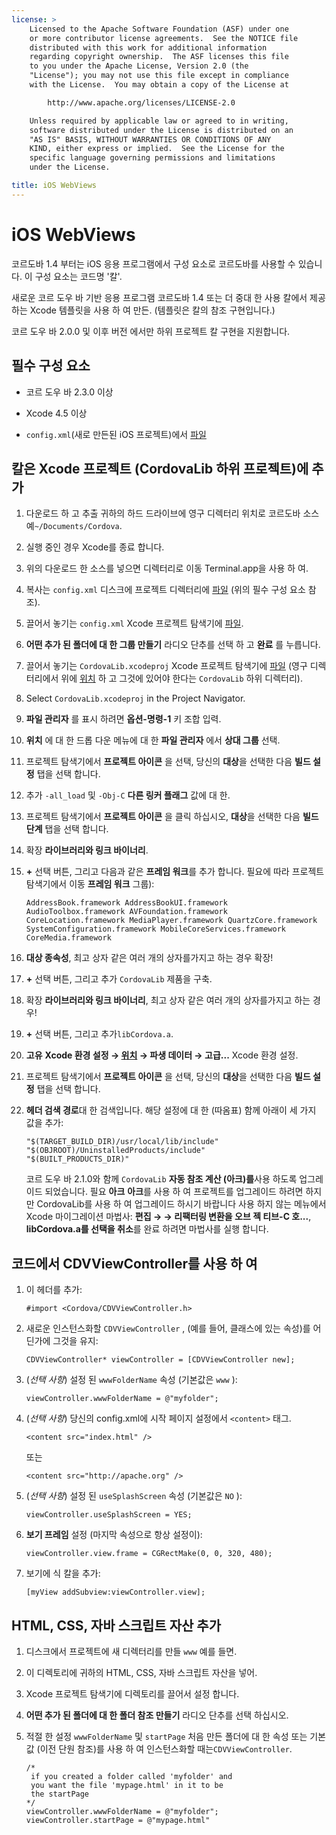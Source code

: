 ```yaml
---
license: >
    Licensed to the Apache Software Foundation (ASF) under one
    or more contributor license agreements.  See the NOTICE file
    distributed with this work for additional information
    regarding copyright ownership.  The ASF licenses this file
    to you under the Apache License, Version 2.0 (the
    "License"); you may not use this file except in compliance
    with the License.  You may obtain a copy of the License at

        http://www.apache.org/licenses/LICENSE-2.0

    Unless required by applicable law or agreed to in writing,
    software distributed under the License is distributed on an
    "AS IS" BASIS, WITHOUT WARRANTIES OR CONDITIONS OF ANY
    KIND, either express or implied.  See the License for the
    specific language governing permissions and limitations
    under the License.

title: iOS WebViews
---
```


# iOS WebViews

코르도바 1.4 부터는 iOS 응용 프로그램에서 구성 요소로 코르도바를 사용할 수 있습니다. 이 구성 요소는 코드명 '칼'.

새로운 코르 도우 바 기반 응용 프로그램 코르도바 1.4 또는 더 중대 한 사용 칼에서 제공 하는 Xcode 템플릿을 사용 하 여 만든. (템플릿은 칼의 참조 구현입니다.)

코르 도우 바 2.0.0 및 이후 버전 에서만 하위 프로젝트 칼 구현을 지원합니다.

## 필수 구성 요소

*   코르 도우 바 2.3.0 이상

*   Xcode 4.5 이상

*   `config.xml`(새로 만든된 iOS 프로젝트)에서 [파일](../../../cordova/file/fileobj/fileobj.html)

## 칼은 Xcode 프로젝트 (CordovaLib 하위 프로젝트)에 추가

1.  다운로드 하 고 추출 귀하의 하드 드라이브에 영구 디렉터리 위치로 코르도바 소스 예`~/Documents/Cordova`.

2.  실행 중인 경우 Xcode를 종료 합니다.

3.  위의 다운로드 한 소스를 넣으면 디렉터리로 이동 Terminal.app을 사용 하 여.

4.  복사는 `config.xml` 디스크에 프로젝트 디렉터리에 [파일](../../../cordova/file/fileobj/fileobj.html) (위의 필수 구성 요소 참조).

5.  끌어서 놓기는 `config.xml` Xcode 프로젝트 탐색기에 [파일](../../../cordova/file/fileobj/fileobj.html).

6.  **어떤 추가 된 폴더에 대 한 그룹 만들기** 라디오 단추를 선택 하 고 **완료** 를 누릅니다.

7.  끌어서 놓기는 `CordovaLib.xcodeproj` Xcode 프로젝트 탐색기에 [파일](../../../cordova/file/fileobj/fileobj.html) (영구 디렉터리에서 위에 [위치](../../../cordova/geolocation/Position/position.html) 하 고 그것에 있어야 한다는 `CordovaLib` 하위 디렉터리).

8.  Select `CordovaLib.xcodeproj` in the Project Navigator.

9.  **파일 관리자** 를 표시 하려면 **옵션-명령-1** 키 조합 입력.

10. **위치** 에 대 한 드롭 다운 메뉴에 대 한 **파일 관리자** 에서 **상대 그룹** 선택.

11. 프로젝트 탐색기에서 **프로젝트 아이콘** 을 선택, 당신의 **대상**을 선택한 다음 **빌드 설정** 탭을 선택 합니다.

12. 추가 `-all_load` 및 `-Obj-C` **다른 링커 플래그** 값에 대 한.

13. 프로젝트 탐색기에서 **프로젝트 아이콘** 을 클릭 하십시오, **대상**을 선택한 다음 **빌드 단계** 탭을 선택 합니다.

14. 확장 **라이브러리와 링크 바이너리**.

15. **+** 선택 버튼, 그리고 다음과 같은 **프레임 워크**를 추가 합니다. 필요에 따라 프로젝트 탐색기에서 이동 **프레임 워크** 그룹):
    
        AddressBook.framework AddressBookUI.framework AudioToolbox.framework AVFoundation.framework CoreLocation.framework MediaPlayer.framework QuartzCore.framework SystemConfiguration.framework MobileCoreServices.framework CoreMedia.framework
        

16. **대상 종속성**, 최고 상자 같은 여러 개의 상자를가지고 하는 경우 확장!

17. **+** 선택 버튼, 그리고 추가 `CordovaLib` 제품을 구축.

18. 확장 **라이브러리와 링크 바이너리**, 최고 상자 같은 여러 개의 상자를가지고 하는 경우!

19. **+** 선택 버튼, 그리고 추가`libCordova.a`.

20. **고유** **Xcode 환경 설정 → [위치](../../../cordova/geolocation/Position/position.html) → 파생 데이터 → 고급...** Xcode 환경 설정.

21. 프로젝트 탐색기에서 **프로젝트 아이콘** 을 선택, 당신의 **대상**을 선택한 다음 **빌드 설정** 탭을 선택 합니다.

22. **헤더 검색 경로**대 한 검색입니다. 해당 설정에 대 한 (따옴표) 함께 아래이 세 가지 값을 추가:
    
        "$(TARGET_BUILD_DIR)/usr/local/lib/include"        
        "$(OBJROOT)/UninstalledProducts/include"
        "$(BUILT_PRODUCTS_DIR)"
        
    
    코르 도우 바 2.1.0와 함께 `CordovaLib` **자동 참조 계산 (아크)를**사용 하도록 업그레이드 되었습니다. 필요 **아크** **아크**를 사용 하 여 프로젝트를 업그레이드 하려면 하지만 CordovaLib를 사용 하 여 업그레이드 하시기 바랍니다 사용 하지 않는 메뉴에서 Xcode 마이그레이션 마법사: **편집 → → 리팩터링 변환을 오브 젝 티브-C 호...**, **libCordova.a를 선택을 취소**를 완료 하려면 마법사를 실행 합니다.

## 코드에서 CDVViewController를 사용 하 여

1.  이 헤더를 추가:
    
        #import <Cordova/CDVViewController.h>
        

2.  새로운 인스턴스화할 `CDVViewController` , (예를 들어, 클래스에 있는 속성)를 어딘가에 그것을 유지:
    
        CDVViewController* viewController = [CDVViewController new];
        

3.  (*선택 사항*) 설정 된 `wwwFolderName` 속성 (기본값은 `www` ):
    
        viewController.wwwFolderName = @"myfolder";
        

4.  (*선택 사항*) 당신의 config.xml에 시작 페이지 설정에서 `<content>` 태그.
    
        <content src="index.html" />
        
    
    또는
    
        <content src="http://apache.org" />
        

5.  (*선택 사항*) 설정 된 `useSplashScreen` 속성 (기본값은 `NO` ):
    
        viewController.useSplashScreen = YES;
        

6.  **보기 프레임** 설정 (마지막 속성으로 항상 설정이):
    
        viewController.view.frame = CGRectMake(0, 0, 320, 480);
        

7.  보기에 식 칼을 추가:
    
        [myView addSubview:viewController.view];
        

## HTML, CSS, 자바 스크립트 자산 추가

1.  디스크에서 프로젝트에 새 디렉터리를 만들 `www` 예를 들면.

2.  이 디렉토리에 귀하의 HTML, CSS, 자바 스크립트 자산을 넣어.

3.  Xcode 프로젝트 탐색기에 디렉토리를 끌어서 설정 합니다.

4.  **어떤 추가 된 폴더에 대 한 폴더 참조 만들기** 라디오 단추를 선택 하십시오.

5.  적절 한 설정 `wwwFolderName` 및 `startPage` 처음 만든 폴더에 대 한 속성 또는 기본값 (이전 단원 참조)를 사용 하 여 인스턴스화할 때는`CDVViewController`.
    
        /*
         if you created a folder called 'myfolder' and
         you want the file 'mypage.html' in it to be
         the startPage
        */
        viewController.wwwFolderName = @"myfolder";
        viewController.startPage = @"mypage.html"